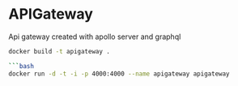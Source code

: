 # APIGateway
Api gateway created with apollo server and graphql

```bash
docker build -t apigateway .

```bash
docker run -d -t -i -p 4000:4000 --name apigateway apigateway
